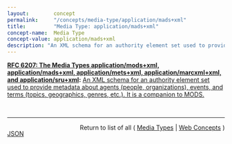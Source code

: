 ```yaml
---
layout:        concept
permalink:     "/concepts/media-type/application/mads+xml"
title:         "Media Type: application/mads+xml"
concept-name:  Media Type
concept-value: application/mads+xml
description: "An XML schema for an authority element set used to provide metadata about agents (people, organizations), events, and terms (topics, geographics, genres, etc.). It is a companion to MODS."
---
```


**[RFC 6207: The Media Types application/mods+xml, application/mads+xml, application/mets+xml, application/marcxml+xml, and application/sru+xml](/specs/IETF/RFC/6207 "This document specifies media types for the following formats: MODS (Metadata Object Description Schema), MADS (Metadata Authority Description Schema), METS (Metadata Encoding and Transmission Standard), MARCXML (MARC21 XML Schema), and the SRU (Search/Retrieve via URL Response Format) protocol response XML schema. These are all XML schemas providing representations of various forms of information including metadata and search results."):** [An XML schema for an authority element set used to provide metadata about agents (people, organizations), events, and terms (topics, geographics, genres, etc.). It is a companion to MODS.](http://tools.ietf.org/html/rfc6207#section-3 "Read documentation for Media Type &#34;application/mads+xml&#34;")

<br/>
<hr/>

<p style="float : left"><a href="./application/mads+xml.json" title="JSON representing this particular Web Concept value">JSON</a></p>
<p style="text-align: right">Return to list of all ( <a href="../media-types">Media Types</a> | <a href="../">Web Concepts</a> )</p>
